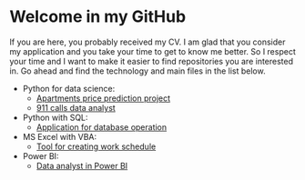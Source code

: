 # Welcome in my GitHub

If you are here, you probably received my CV. I am glad that you consider my application
and you take your time to get to know me better. So I respect your time and I want to
make it easier to find repositories you are interested in. Go ahead and find the technology 
and main files in the list below.

- Python for data science:
    * [Apartments price prediction project](https://github.com/pawellachowski777/Apartments/blob/master/project_summary.ipynb)
    * [911 calls data analyst](https://github.com/pawellachowski777/911_calls/blob/master/911_calls.ipynb)
- Python with SQL:
    * [Application for database operation](https://github.com/pawellachowski777/data_base)
- MS Excel with VBA:
    * [Tool for creating work schedule](https://github.com/pawellachowski777/Excel)
- Power BI:
    * [Data analyst in Power BI](https://github.com/pawellachowski777/Power_BI)
    
    

<!---
pawellachowski777/pawellachowski777 is a ✨ special ✨ repository because its `README.md` (this file) appears on your GitHub profile.
You can click the Preview link to take a look at your changes.
--->
